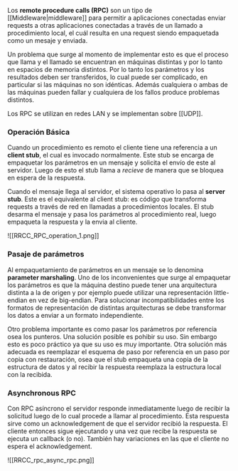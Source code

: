Los **remote procedure calls (RPC)** son un tipo de [[Middleware|middleware]] para permitir a aplicaciones conectadas enviar requests a otras aplicaciones conectadas a través de un llamado a procedimiento local, el cuál resulta en una request siendo empaquetada como un mesaje y enviada.

Un problema que surge al momento de implementar esto es que el proceso que llama y el llamado se encuentran en máquinas distintas y por lo tanto en espacios de memoria distintos. Por lo tanto los parámetros y los resultados deben ser transferidos, lo cual puede ser complicado, en particular si las máquinas no son idénticas. Además cualquiera o ambas de las máquinas pueden fallar y cualquiera de los fallos produce problemas distintos.

Los RPC se utilizan en redes LAN y se implementan sobre [[UDP]].

### Operación Básica
 Cuando un procedimiento es remoto el cliente tiene una referencia a un **client stub**, el cual es invocado normalmente. Este stub se encarga de empaquetar los parámetros en un mensaje y solicita el envío de este al servidor. Luego de esto el stub llama a *recieve* de manera que se bloquea en espera de la respuesta.
 
 Cuando el mensaje llega al servidor, el sistema operativo lo pasa al **server stub**. Este es el equivalente al client stub: es código que transforma requests a través de red en llamadas a procedimientos locales. El stub desarma el mensaje y pasa los parámetros al procedimiento real, luego empaqueta la respuesta y la envia al cliente.
 
 ![[RRCC_RPC_operation_1.png]]
 
 ### Pasaje de parámetros
 Al empaquetamiento de parámetros en un mensaje se lo denomina **parameter marshaling**. Uno de los inconvenientes que surge al empaquetar los parámetros es que la máquina destino puede tener una arquitectura distinta a la de origen y por ejemplo puede utilizar una representación little-endian en vez de big-endian. Para solucionar incompatibilidades entre los formatos de representación de distintas arquitecturas se debe transformar los datos a enviar a un formato independiente.
 
 Otro problema importante es como pasar los parámetros por referencia osea los punteros. Una solución posible es pohibir su uso. Sin embargo esto es poco práctico ya que su uso es muy importante. Otra solución más adecuada es reemplazar el esquema de paso por referencia en un paso por copia con restauración, osea que el stub empaqueta una copia de la estructura de datos y al recibir la respuesta reemplaza la estructura local con la recibida.
 
 ### Asynchronous RPC
 Con RPC asíncrono el servidor responde inmediatamente luego de recibir la solicitud luego de lo cual procede a llamar al procedimiento. Esta respuesta sirve como un acknowledgement de que el servidor recibió la respuesta. El cliente entonces sigue ejecutando y una vez que recibe la respuesta se ejecuta un callback (o no). También hay variaciones en las que el cliente no espera el acknowledgement.
 
 ![[RRCC_rpc_async_rpc.png]]
